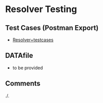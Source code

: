 # Resolver Testing

## Test Cases (Postman Export)

- [Resolver+testcases](./Resolver+testcases.json)

## DATAfile

- to be provided

## Comments

./.
